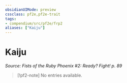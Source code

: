 ```yaml
---
obsidianUIMode: preview
cssclass: pf2e,pf2e-trait
tags:
- compendium/src/pf2e/frp2
aliases: ["Kaiju"]
---
```

# Kaiju  
*Source: Fists of the Ruby Phoenix #2: Ready? Fight! p. 89*  

> [!pf2-note]
> No entries available.